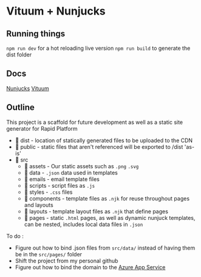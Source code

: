 # Vituum + Nunjucks

## Running things

`npm run dev` for a hot reloading live version
`npm run build` to generate the dist folder

## Docs

[Nunjucks](https://mozilla.github.io/nunjucks/templating.html)
[Vituum](https://vituum.dev/guide/)

## Outline

This project is a scaffold for future development as well as a static site generator for Rapid Platform


- 📁 dist - location of statically generated files to be uploaded to the CDN
- 📁 public - static files that aren't referenced will be exported to /dist 'as-is'
- 📁 src
  - 📁 assets - Our static assets such as `.png` `.svg`
  - 📁 data - `.json` data used in templates
  - 📁 emails - email template files
  - 📁 scripts - script files as `.js`
  - 📁 styles - `.css` files
  - 📁 components - template files as `.njk` for reuse throughout pages and layouts
  - 📁 layouts - template layout files as `.njk` that define pages
  - 📁 pages - static `.html` pages, as well as dynamic nunjuck templates, can be nested, includes local data files in `.json`


To do : 
- Figure out how to bind .json files from `src/data/` instead of having them be in the `src/pages/` folder
- Shift the project from my personal github
- Figure out how to bind the domain to the [Azure App Service](https://portal.azure.com/#@rapidplatform.com/resource/subscriptions/1240b94b-1abb-40e8-87e0-17cb115b8459/resourceGroups/rapid-projects/providers/Microsoft.Web/staticSites/projectssite/staticsite)